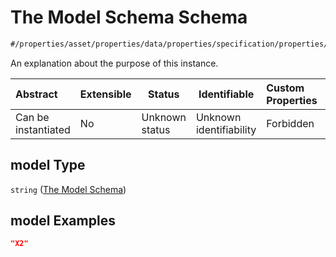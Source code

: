 # The Model Schema Schema

```txt
#/properties/asset/properties/data/properties/specification/properties/model#/properties/asset/properties/data/properties/specification/properties/model
```

An explanation about the purpose of this instance.


| Abstract            | Extensible | Status         | Identifiable            | Custom Properties | Additional Properties | Access Restrictions | Defined In                                                                           |
| :------------------ | ---------- | -------------- | ----------------------- | :---------------- | --------------------- | ------------------- | ------------------------------------------------------------------------------------ |
| Can be instantiated | No         | Unknown status | Unknown identifiability | Forbidden         | Allowed               | none                | [quote_schema.schema.json\*](../out/quote_schema.schema.json "open original schema") |

## model Type

`string` ([The Model Schema](quote_schema-properties-the-asset-schema-properties-the-data-schema-properties-the-specification-schema-properties-the-model-schema.md))

## model Examples

```json
"X2"
```
